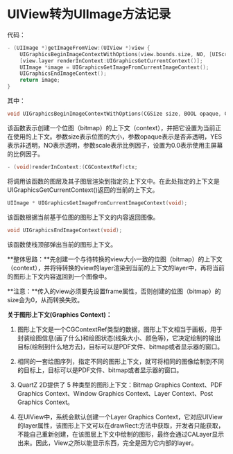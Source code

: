 # UIView转为UIImage方法记录

代码：

```objective-c
- (UIImage *)getImageFromView:(UIView *)view {
    UIGraphicsBeginImageContextWithOptions(view.bounds.size, NO, [UIScreen mainScreen].scale);
    [view.layer renderInContext:UIGraphicsGetCurrentContext()];
    UIImage *image = UIGraphicsGetImageFromCurrentImageContext();
    UIGraphicsEndImageContext();
    return image;
}
```



其中：

```objective-c
void UIGraphicsBeginImageContextWithOptions(CGSize size, BOOL opaque, CGFloat scale);
```

该函数表示创建一个位图（bitmap）的上下文（context），并把它设置为当前正在使用的上下文。参数size表示位图的大小，参数opaque表示是否非透明，YES表示非透明，NO表示透明，参数scale表示比例因子，设置为0.0表示使用主屏幕的比例因子。



```objective-c
- (void)renderInContext:(CGContextRef)ctx;
```

将调用该函数的图层及其子图层渲染到指定的上下文中。在此处指定的上下文是UIGraphicsGetCurrentContext()返回的当前的上下文。



```objective-c
UIImage * UIGraphicsGetImageFromCurrentImageContext(void);
```

该函数根据当前基于位图的图形上下文的内容返回图像。



```objective-c
void UIGraphicsEndImageContext(void);
```

该函数使栈顶部弹出当前的图形上下文。



**整体思路：**先创建一个与待转换的view大小一致的位图（bitmap）的上下文（context），并将待转换的view的layer渲染到当前的上下文的layer中，再将当前的图形上下文内容返回到一个图像中。



**注意：**传入的view必须要先设置frame属性，否则创建的位图（bitmap）的size会为0，从而转换失败。



**关于图形上下文(Graphics Context)：**

1. 图形上下文是一个CGContextRef类型的数据，图形上下文相当于画板，用于封装绘图信息(画了什么)和绘图状态(线条大小、颜色等)，它决定绘制的输出目标(绘制到什么地方去)，目标可以是PDF文件、bitmap或者显示器的窗口。

2. 相同的一套绘图序列，指定不同的图形上下文，就可将相同的图像绘制到不同的目标上，目标可以是PDF文件、bitmap或者显示器的窗口。

3. QuartZ 2D提供了 5 种类型的图形上下文：Bitmap Graphics Context、PDF Graphics Context、Window Graphics Context、Layer Context、Post Graphics Context。

4. 在UIView中，系统会默认创建一个Layer Graphics Context，它对应UIView的layer属性，该图形上下文可以在drawRect:方法中获取，开发者只能获取，不能自己重新创建，在该图层上下文中绘制的图形，最终会通过CALayer显示出来。因此，View之所以能显示东西，完全是因为它内部的layer。



